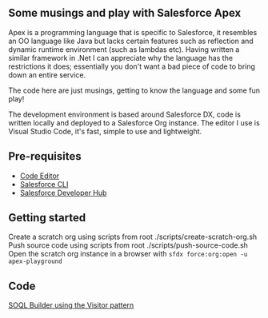 Some musings and play with Salesforce Apex
-------------------------------------------

Apex is a programming language that is specific to Salesforce, it resembles an OO language like Java but lacks certain features such as reflection and dynamic runtime environment (such as lambdas etc). Having written a similar framework in .Net I can appreciate why the language has the restrictions it does; essentially you don't want a bad piece of code to bring down an entire service.

The code here are just musings, getting to know the language and some fun play!

The development environment is based around Salesforce DX, code is written locally and deployed to a Salesforce Org instance. The editor I use is Visual Studio Code, it's fast, simple to use and lightweight.

## Pre-requisites
- [Code Editor](https://code.visualstudio.com/download)
- [Salesforce CLI](https://developer.salesforce.com/tools/sfdxcli)
- [Salesforce Developer Hub](https://developer.salesforce.com/promotions/orgs/dx-signup)

## Getting started
Create a scratch org using scripts from root ./scripts/create-scratch-org.sh
Push source code using scripts from root ./scripts/push-source-code.sh
Open the scratch org instance in a browser with `sfdx force:org:open -u apex-playground`

## Code
[SOQL Builder using the Visitor pattern](force-app/main/default/Soql/YetAnotherBuilder/Readme.md)
